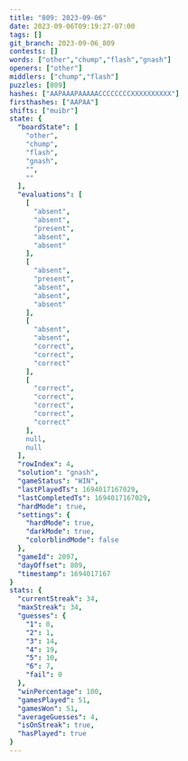 ```yaml
---
title: "809: 2023-09-06"
date: 2023-09-06T09:19:27-07:00
tags: []
git_branch: 2023-09-06_809
contests: []
words: ["other","chump","flash","gnash"]
openers: ["other"]
middlers: ["chump","flash"]
puzzles: [809]
hashes: ["AAPAAAPAAAAACCCCCCCCXXXXXXXXXX"]
firsthashes: ["AAPAA"]
shifts: ["muibr"]
state: {
  "boardState": [
    "other",
    "chump",
    "flash",
    "gnash",
    "",
    ""
  ],
  "evaluations": [
    [
      "absent",
      "absent",
      "present",
      "absent",
      "absent"
    ],
    [
      "absent",
      "present",
      "absent",
      "absent",
      "absent"
    ],
    [
      "absent",
      "absent",
      "correct",
      "correct",
      "correct"
    ],
    [
      "correct",
      "correct",
      "correct",
      "correct",
      "correct"
    ],
    null,
    null
  ],
  "rowIndex": 4,
  "solution": "gnash",
  "gameStatus": "WIN",
  "lastPlayedTs": 1694017167029,
  "lastCompletedTs": 1694017167029,
  "hardMode": true,
  "settings": {
    "hardMode": true,
    "darkMode": true,
    "colorblindMode": false
  },
  "gameId": 2097,
  "dayOffset": 809,
  "timestamp": 1694017167
}
stats: {
  "currentStreak": 34,
  "maxStreak": 34,
  "guesses": {
    "1": 0,
    "2": 1,
    "3": 14,
    "4": 19,
    "5": 10,
    "6": 7,
    "fail": 0
  },
  "winPercentage": 100,
  "gamesPlayed": 51,
  "gamesWon": 51,
  "averageGuesses": 4,
  "isOnStreak": true,
  "hasPlayed": true
}
---
```

<!-- more -->
